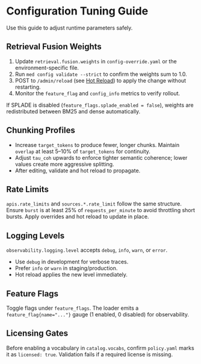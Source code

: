 # Configuration Tuning Guide

Use this guide to adjust runtime parameters safely.

## Retrieval Fusion Weights

1. Update `retrieval.fusion.weights` in `config-override.yaml` or the environment-specific file.
2. Run `med config validate --strict` to confirm the weights sum to 1.0.
3. POST to `/admin/reload` (see [Hot Reload](hot_reload.md)) to apply the change without restarting.
4. Monitor the `feature_flag` and `config_info` metrics to verify rollout.

If SPLADE is disabled (`feature_flags.splade_enabled = false`), weights are redistributed between BM25 and dense automatically.

## Chunking Profiles

- Increase `target_tokens` to produce fewer, longer chunks. Maintain `overlap` at least 5–10% of `target_tokens` for continuity.
- Adjust `tau_coh` upwards to enforce tighter semantic coherence; lower values create more aggressive splitting.
- After editing, validate and hot reload to propagate.

## Rate Limits

`apis.rate_limits` and `sources.*.rate_limit` follow the same structure. Ensure `burst` is at least 25% of `requests_per_minute` to avoid throttling short bursts. Apply overrides and hot reload to update in place.

## Logging Levels

`observability.logging.level` accepts `debug`, `info`, `warn`, or `error`.

- Use `debug` in development for verbose traces.
- Prefer `info` or `warn` in staging/production.
- Hot reload applies the new level immediately.

## Feature Flags

Toggle flags under `feature_flags`. The loader emits a `feature_flag{name="..."}` gauge (1 enabled, 0 disabled) for observability.

## Licensing Gates

Before enabling a vocabulary in `catalog.vocabs`, confirm `policy.yaml` marks it as `licensed: true`. Validation fails if a required license is missing.

